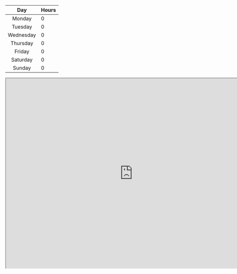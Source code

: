 |    Day    | Hours |
| :-------: | ----- |
|  Monday   | 0     |
|  Tuesday  | 0     |
| Wednesday | 0     |
| Thursday  | 0     |
|  Friday   | 0     |
| Saturday  | 0     |
|  Sunday   | 0     |

<iframe src="https://plotly.com/~tbsfchnr/37/" width="800" height="600"></iframe>
